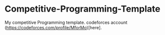 # Competitive-Programming-Template
My competitive Programming template.
codeforces account (https://codeforces.com/profile/MforMo)[here].
